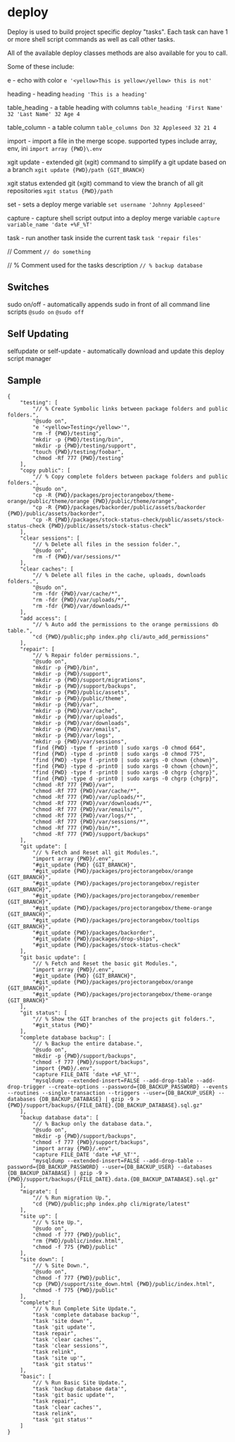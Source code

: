 # deploy

Deploy is used to build project specific deploy "tasks". Each task can have 1 or more shell script commands as well as call other tasks.

All of the available deploy classes methods are also available for you to call.

Some of these include:

e - echo with color `e '<yellow>This is yellow</yellow> this is not'`

heading - heading `heading 'This is a heading'`

table_heading - a table heading with columns  `table_heading 'First Name' 32 'Last Name' 32 Age 4`

table_column - a table column `table_columns Don 32 Appleseed 32 21 4`

import - import a file in the merge scope. supported types include array, env, ini `import array {PWD}\.env`

xgit update - extended git (xgit) command to simplify a git update based on a branch `xgit update {PWD}/path {GIT_BRANCH}`

xgit status extended git (xgit) command to view the branch of all git repositories `xgit status {PWD}/path`

set - sets a deploy merge variable `set username 'Johnny Appleseed'`

capture - capture shell script output into a deploy merge variable `capture variable_name 'date +%F_%T'`

task - run another task inside the current task `task 'repair files'`


// Comment `// do something`

// % Comment used for the tasks description `// % backup database`



## Switches

sudo on/off - automatically appends sudo in front of all command line scripts `@sudo on` `@sudo off`

## Self Updating

selfupdate or self-update - automatically download and update this  deploy script manager

## Sample
```
{
	"testing": [
		"// % Create Symbolic links between package folders and public folders.",
		"@sudo on",
		"e '<yellow>Testing</yellow>'",
		"rm -f {PWD}/testing",
		"mkdir -p {PWD}/testing/bin",
		"mkdir -p {PWD}/testing/support",
		"touch {PWD}/testing/foobar",
		"chmod -Rf 777 {PWD}/testing"
	],
	"copy public": [
		"// % Copy complete folders between package folders and public folders.",
		"@sudo on",
		"cp -R {PWD}/packages/projectorangebox/theme-orange/public/theme/orange {PWD}/public/theme/orange",
		"cp -R {PWD}/packages/backorder/public/assets/backorder {PWD}/public/assets/backorder",
		"cp -R {PWD}/packages/stock-status-check/public/assets/stock-status-check {PWD}/public/assets/stock-status-check"
	],
	"clear sessions": [
		"// % Delete all files in the session folder.",
		"@sudo on",
		"rm -f {PWD}/var/sessions/*"
	],
	"clear caches": [
		"// % Delete all files in the cache, uploads, downloads folders.",
		"@sudo on",
		"rm -fdr {PWD}/var/cache/*",
		"rm -fdr {PWD}/var/uploads/*",
		"rm -fdr {PWD}/var/downloads/*"
	],
	"add access": [
		"// % Auto add the permissions to the orange permissions db table.",
		"cd {PWD}/public;php index.php cli/auto_add_permissions"
	],
	"repair": [
		"// % Repair folder permissions.",
		"@sudo on",
		"mkdir -p {PWD}/bin",
		"mkdir -p {PWD}/support",
		"mkdir -p {PWD}/support/migrations",
		"mkdir -p {PWD}/support/backups",
		"mkdir -p {PWD}/public/assets",
		"mkdir -p {PWD}/public/theme",
		"mkdir -p {PWD}/var",
		"mkdir -p {PWD}/var/cache",
		"mkdir -p {PWD}/var/uploads",
		"mkdir -p {PWD}/var/downloads",
		"mkdir -p {PWD}/var/emails",
		"mkdir -p {PWD}/var/logs",
		"mkdir -p {PWD}/var/sessions",
		"find {PWD} -type f -print0 | sudo xargs -0 chmod 664",
		"find {PWD} -type d -print0 | sudo xargs -0 chmod 775",
		"find {PWD} -type f -print0 | sudo xargs -0 chown {chown}",
		"find {PWD} -type d -print0 | sudo xargs -0 chown {chown}",
		"find {PWD} -type f -print0 | sudo xargs -0 chgrp {chgrp}",
		"find {PWD} -type d -print0 | sudo xargs -0 chgrp {chgrp}",
		"chmod -Rf 777 {PWD}/var",
		"chmod -Rf 777 {PWD}/var/cache/*",
		"chmod -Rf 777 {PWD}/var/uploads/*",
		"chmod -Rf 777 {PWD}/var/downloads/*",
		"chmod -Rf 777 {PWD}/var/emails/*",
		"chmod -Rf 777 {PWD}/var/logs/*",
		"chmod -Rf 777 {PWD}/var/sessions/*",
		"chmod -Rf 777 {PWD}/bin/*",
		"chmod -Rf 777 {PWD}/support/backups"
	],
	"git update": [
		"// % Fetch and Reset all git Modules.",
		"import array {PWD}/.env",
		"#git_update {PWD} {GIT_BRANCH}",
		"#git_update {PWD}/packages/projectorangebox/orange {GIT_BRANCH}",
		"#git_update {PWD}/packages/projectorangebox/register {GIT_BRANCH}",
		"#git_update {PWD}/packages/projectorangebox/remember {GIT_BRANCH}",
		"#git_update {PWD}/packages/projectorangebox/theme-orange {GIT_BRANCH}",
		"#git_update {PWD}/packages/projectorangebox/tooltips {GIT_BRANCH}",
		"#git_update {PWD}/packages/backorder",
		"#git_update {PWD}/packages/drop-ships",
		"#git_update {PWD}/packages/stock-status-check"
	],
	"git basic update": [
		"// % Fetch and Reset the basic git Modules.",
		"import array {PWD}/.env",
		"#git_update {PWD} {GIT_BRANCH}",
		"#git_update {PWD}/packages/projectorangebox/orange {GIT_BRANCH}",
		"#git_update {PWD}/packages/projectorangebox/theme-orange {GIT_BRANCH}"
	],
	"git status": [
		"// % Show the GIT branches of the projects git folders.",
		"#git_status {PWD}"
	],
	"complete database backup": [
		"// % Backup the entire database.",
		"@sudo on",
		"mkdir -p {PWD}/support/backups",
		"chmod -f 777 {PWD}/support/backups",
		"import {PWD}/.env",
		"capture FILE_DATE 'date +%F_%T'",
		"mysqldump --extended-insert=FALSE --add-drop-table --add-drop-trigger --create-options --password={DB_BACKUP_PASSWORD} --events --routines --single-transaction --triggers --user={DB_BACKUP_USER} --databases {DB_BACKUP_DATABASE} | gzip -9 > {PWD}/support/backups/{FILE_DATE}.{DB_BACKUP_DATABASE}.sql.gz"
	],
	"backup database data": [
		"// % Backup only the database data.",
		"@sudo on",
		"mkdir -p {PWD}/support/backups",
		"chmod -f 777 {PWD}/support/backups",
		"import array {PWD}/.env",
		"capture FILE_DATE 'date +%F_%T'",
		"mysqldump --extended-insert=FALSE --add-drop-table --password={DB_BACKUP_PASSWORD} --user={DB_BACKUP_USER} --databases {DB_BACKUP_DATABASE} | gzip -9 > {PWD}/support/backups/{FILE_DATE}.data.{DB_BACKUP_DATABASE}.sql.gz"
	],
	"migrate": [
		"// % Run migration Up.",
		"cd {PWD}/public;php index.php cli/migrate/latest"
	],
	"site up": [
		"// % Site Up.",
		"@sudo on",
		"chmod -f 777 {PWD}/public",
		"rm {PWD}/public/index.html",
		"chmod -f 775 {PWD}/public"
	],
	"site down": [
		"// % Site Down.",
		"@sudo on",
		"chmod -f 777 {PWD}/public",
		"cp {PWD}/support/site_down.html {PWD}/public/index.html",
		"chmod -f 775 {PWD}/public"
	],
	"complete": [
		"// % Run Complete Site Update.",
		"task 'complete database backup'",
		"task 'site down'",
		"task 'git update'",
		"task repair",
		"task 'clear caches'",
		"task 'clear sessions'",
		"task relink",
		"task 'site up'",
		"task 'git status'"
	],
	"basic": [
		"// % Run Basic Site Update.",
		"task 'backup database data'",
		"task 'git basic update'",
		"task repair",
		"task 'clear caches'",
		"task relink",
		"task 'git status'"
	]
}
```